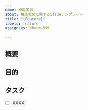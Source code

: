 ```yaml
---
name: 機能実装
about: 機能実装に関するissueテンプレート
title: "[Feature]"
labels: feature
assignees: shunm-999

---
```


## 概要

##  目的

## タスク
- [ ] XXXX
